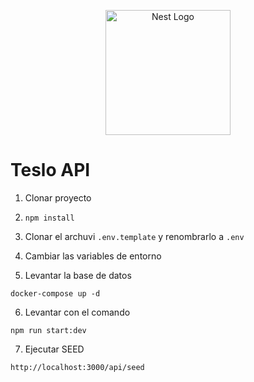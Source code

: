 <p align="center">
  <a href="http://nestjs.com/" target="blank"><img src="https://nestjs.com/img/logo-small.svg" width="200" alt="Nest Logo" /></a>
</p>



# Teslo API

1. Clonar proyecto

2. ```npm install```

3. Clonar el archuvi ```.env.template``` y renombrarlo a ```.env```

4. Cambiar las variables de entorno

5. Levantar la base de datos
```
docker-compose up -d
```

6. Levantar con el comando 
```
npm run start:dev
```

7. Ejecutar SEED
```
http://localhost:3000/api/seed
```
